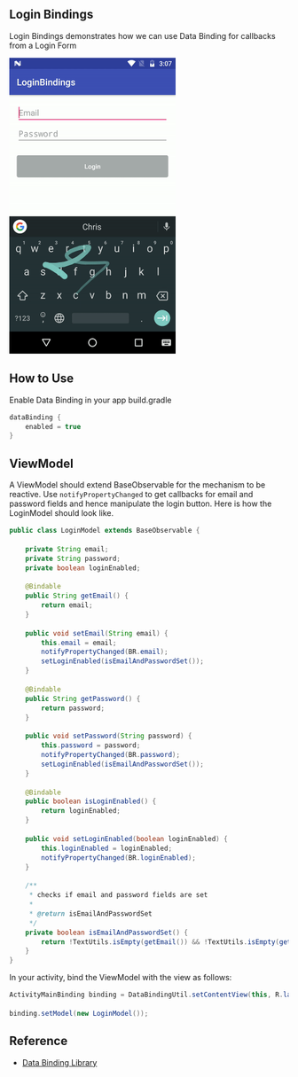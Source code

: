 ## Login Bindings

Login Bindings demonstrates how we can use Data Binding for callbacks from a Login Form

<img src="./README_images/login_screenshot.gif" width="300" height="534"/>

## How to Use

Enable Data Binding in your app build.gradle

```groovy
dataBinding {
    enabled = true
}
```

## ViewModel

A ViewModel should extend BaseObservable for the mechanism to be reactive. Use `notifyPropertyChanged` to get callbacks for email and password fields and hence manipulate the login button. Here is how the LoginModel should look like.

```java
public class LoginModel extends BaseObservable {

	private String email;
	private String password;
	private boolean loginEnabled;

	@Bindable
	public String getEmail() {
		return email;
	}

	public void setEmail(String email) {
		this.email = email;
		notifyPropertyChanged(BR.email);
		setLoginEnabled(isEmailAndPasswordSet());
	}

	@Bindable
	public String getPassword() {
		return password;
	}

	public void setPassword(String password) {
		this.password = password;
		notifyPropertyChanged(BR.password);
		setLoginEnabled(isEmailAndPasswordSet());
	}

	@Bindable
	public boolean isLoginEnabled() {
		return loginEnabled;
	}

	public void setLoginEnabled(boolean loginEnabled) {
		this.loginEnabled = loginEnabled;
		notifyPropertyChanged(BR.loginEnabled);
	}

	/**
	 * checks if email and password fields are set
	 *
	 * @return isEmailAndPasswordSet
	 */
	private boolean isEmailAndPasswordSet() {
		return !TextUtils.isEmpty(getEmail()) && !TextUtils.isEmpty(getPassword());
	}
}
```

In your activity, bind the ViewModel with the view as follows:

```java
ActivityMainBinding binding = DataBindingUtil.setContentView(this, R.layout.activity_main);

binding.setModel(new LoginModel());
```

## Reference

- [Data Binding Library](https://developer.android.com/topic/libraries/data-binding/index.html)